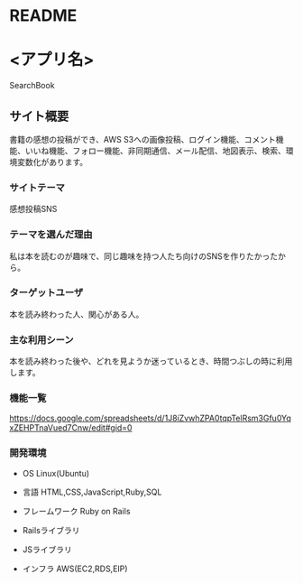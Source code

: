 # README

# <アプリ名>
SearchBook

## サイト概要
書籍の感想の投稿ができ、AWS S3への画像投稿、ログイン機能、コメント機能、いいね機能、フォロー機能、非同期通信、メール配信、地図表示、検索、環境変数化があります。

### サイトテーマ
感想投稿SNS

### テーマを選んだ理由
私は本を読むのが趣味で、同じ趣味を持つ人たち向けのSNSを作りたかったから。

### ターゲットユーザ
本を読み終わった人、関心がある人。

### 主な利用シーン
本を読み終わった後や、どれを見ようか迷っているとき、時間つぶしの時に利用します。

### 機能一覧
<https://docs.google.com/spreadsheets/d/1J8iZvwhZPA0tqpTelRsm3Gfu0YqxZEHPTnaVued7Cnw/edit#gid=0>

### 開発環境
- OS
Linux(Ubuntu)

- 言語
HTML,CSS,JavaScript,Ruby,SQL

- フレームワーク
Ruby on Rails

- Railsライブラリ

- JSライブラリ

- インフラ
AWS(EC2,RDS,EIP)
